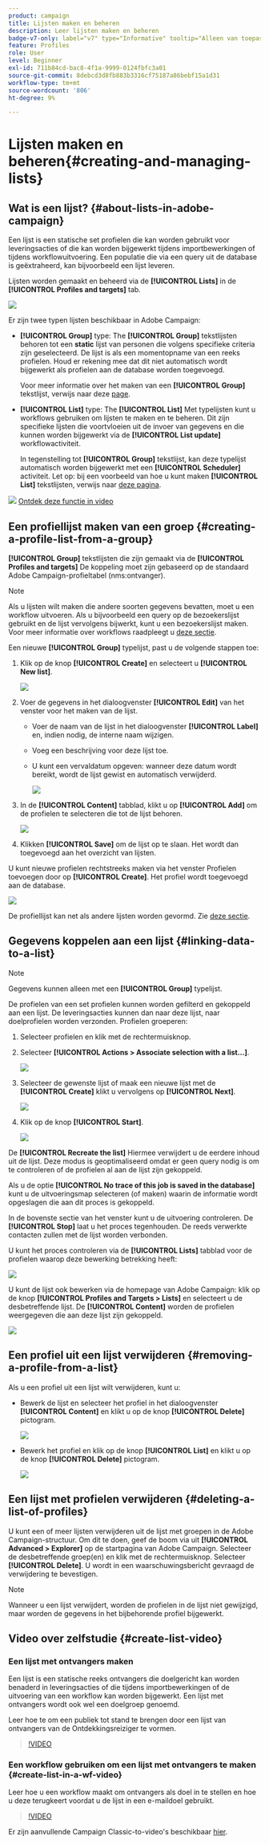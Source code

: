 ```yaml
---
product: campaign
title: Lijsten maken en beheren
description: Leer lijsten maken en beheren
badge-v7-only: label="v7" type="Informative" tooltip="Alleen van toepassing op Campaign Classic v7"
feature: Profiles
role: User
level: Beginner
exl-id: 711b84cd-bac8-4f1a-9999-0124fbfc3a01
source-git-commit: 8debcd3d8fb883b3316cf75187a86bebf15a1d31
workflow-type: tm+mt
source-wordcount: '806'
ht-degree: 9%

---
```


# Lijsten maken en beheren{#creating-and-managing-lists}



## Wat is een lijst? {#about-lists-in-adobe-campaign}

Een lijst is een statische set profielen die kan worden gebruikt voor leveringsacties of die kan worden bijgewerkt tijdens importbewerkingen of tijdens workflowuitvoering. Een populatie die via een query uit de database is geëxtraheerd, kan bijvoorbeeld een lijst leveren.

Lijsten worden gemaakt en beheerd via de **[!UICONTROL Lists]** in de **[!UICONTROL Profiles and targets]** tab.

![](assets/s_ncs_user_interface_group_link.png)

Er zijn twee typen lijsten beschikbaar in Adobe Campaign:

* **[!UICONTROL Group]** type: The **[!UICONTROL Group]** tekstlijsten behoren tot een **static** lijst van personen die volgens specifieke criteria zijn geselecteerd. De lijst is als een momentopname van een reeks profielen. Houd er rekening mee dat dit niet automatisch wordt bijgewerkt als profielen aan de database worden toegevoegd.

  Voor meer informatie over het maken van een **[!UICONTROL Group]** tekstlijst, verwijs naar deze [page](#creating-a-profile-list-from-a-group).

* **[!UICONTROL List]** type: The **[!UICONTROL List]** Met typelijsten kunt u workflows gebruiken om lijsten te maken en te beheren. Dit zijn specifieke lijsten die voortvloeien uit de invoer van gegevens en die kunnen worden bijgewerkt via de **[!UICONTROL List update]** workflowactiviteit.

  In tegenstelling tot **[!UICONTROL Group]** tekstlijst, kan deze typelijst automatisch worden bijgewerkt met een **[!UICONTROL Scheduler]** activiteit. Let op: bij een voorbeeld van hoe u kunt maken **[!UICONTROL List]** tekstlijsten, verwijs naar [deze pagina](../../workflow/using/list-update.md).

![](assets/do-not-localize/how-to-video.png) [Ontdek deze functie in video](#create-list-video)

## Een profiellijst maken van een groep {#creating-a-profile-list-from-a-group}

**[!UICONTROL Group]** tekstlijsten die zijn gemaakt via de **[!UICONTROL Profiles and targets]** De koppeling moet zijn gebaseerd op de standaard Adobe Campaign-profieltabel (nms:ontvanger).

>[!NOTE]
>
>Als u lijsten wilt maken die andere soorten gegevens bevatten, moet u een workflow uitvoeren. Als u bijvoorbeeld een query op de bezoekerslijst gebruikt en de lijst vervolgens bijwerkt, kunt u een bezoekerslijst maken. Voor meer informatie over workflows raadpleegt u [deze sectie](../../workflow/using/about-workflows.md).

Een nieuwe **[!UICONTROL Group]** typelijst, past u de volgende stappen toe:

1. Klik op de knop **[!UICONTROL Create]** en selecteert u **[!UICONTROL New list]**.

   ![](assets/s_ncs_user_new_group.png)

1. Voer de gegevens in het dialoogvenster **[!UICONTROL Edit]** van het venster voor het maken van de lijst.

   * Voer de naam van de lijst in het dialoogvenster **[!UICONTROL Label]** en, indien nodig, de interne naam wijzigen.
   * Voeg een beschrijving voor deze lijst toe.
   * U kunt een vervaldatum opgeven: wanneer deze datum wordt bereikt, wordt de lijst gewist en automatisch verwijderd.

     ![](assets/list_expiration_date.png)

1. In de **[!UICONTROL Content]** tabblad, klikt u op **[!UICONTROL Add]** om de profielen te selecteren die tot de lijst behoren.

   ![](assets/s_ncs_user_add_group.png)

1. Klikken **[!UICONTROL Save]** om de lijst op te slaan. Het wordt dan toegevoegd aan het overzicht van lijsten.

U kunt nieuwe profielen rechtstreeks maken via het venster Profielen toevoegen door op **[!UICONTROL Create]**. Het profiel wordt toegevoegd aan de database.

![](assets/s_ncs_user_new_recipient_from_group.png)

De profiellijst kan net als andere lijsten worden gevormd. Zie [deze sectie](../../platform/using/adobe-campaign-workspace.md#configuring-lists).

## Gegevens koppelen aan een lijst {#linking-data-to-a-list}

>[!NOTE]
>
>Gegevens kunnen alleen met een **[!UICONTROL Group]** typelijst.

De profielen van een set profielen kunnen worden gefilterd en gekoppeld aan een lijst. De leveringsacties kunnen dan naar deze lijst, naar doelprofielen worden verzonden. Profielen groeperen:

1. Selecteer profielen en klik met de rechtermuisknop.
1. Selecteer **[!UICONTROL Actions > Associate selection with a list...]**.

   ![](assets/s_ncs_user_add_selection_to_group.png)

1. Selecteer de gewenste lijst of maak een nieuwe lijst met de **[!UICONTROL Create]** klikt u vervolgens op **[!UICONTROL Next]**.

   ![](assets/s_ncs_user_add_selection_to_group_2.png)

1. Klik op de knop **[!UICONTROL Start]**.

   ![](assets/s_ncs_user_add_selection_to_group_3.png)

De **[!UICONTROL Recreate the list]** Hiermee verwijdert u de eerdere inhoud uit de lijst. Deze modus is geoptimaliseerd omdat er geen query nodig is om te controleren of de profielen al aan de lijst zijn gekoppeld.

Als u de optie **[!UICONTROL No trace of this job is saved in the database]** kunt u de uitvoeringsmap selecteren (of maken) waarin de informatie wordt opgeslagen die aan dit proces is gekoppeld.

In de bovenste sectie van het venster kunt u de uitvoering controleren. De **[!UICONTROL Stop]** laat u het proces tegenhouden. De reeds verwerkte contacten zullen met de lijst worden verbonden.

U kunt het proces controleren via de **[!UICONTROL Lists]** tabblad voor de profielen waarop deze bewerking betrekking heeft:

![](assets/s_ncs_user_add_selection_to_group_4.png)

U kunt de lijst ook bewerken via de homepage van Adobe Campaign: klik op de knop **[!UICONTROL Profiles and Targets > Lists]** en selecteert u de desbetreffende lijst. De **[!UICONTROL Content]** worden de profielen weergegeven die aan deze lijst zijn gekoppeld.

![](assets/s_ncs_user_add_selection_to_group_5.png)

## Een profiel uit een lijst verwijderen {#removing-a-profile-from-a-list}

Als u een profiel uit een lijst wilt verwijderen, kunt u:

* Bewerk de lijst en selecteer het profiel in het dialoogvenster **[!UICONTROL Content]** en klikt u op de knop **[!UICONTROL Delete]** pictogram.

  ![](assets/list_remove_a_recipient.png)

* Bewerk het profiel en klik op de knop **[!UICONTROL List]** en klikt u op de knop **[!UICONTROL Delete]** pictogram.

  ![](assets/recipient_remove_a_list.png)

## Een lijst met profielen verwijderen {#deleting-a-list-of-profiles}

U kunt een of meer lijsten verwijderen uit de lijst met groepen in de Adobe Campaign-structuur. Om dit te doen, geef de boom via uit **[!UICONTROL Advanced > Explorer]** op de startpagina van Adobe Campaign. Selecteer de desbetreffende groep(en) en klik met de rechtermuisknop. Selecteer **[!UICONTROL Delete]**. U wordt in een waarschuwingsbericht gevraagd de verwijdering te bevestigen.

>[!NOTE]
>
>Wanneer u een lijst verwijdert, worden de profielen in de lijst niet gewijzigd, maar worden de gegevens in het bijbehorende profiel bijgewerkt.

## Video over zelfstudie {#create-list-video}

### Een lijst met ontvangers maken

Een lijst is een statische reeks ontvangers die doelgericht kan worden benaderd in leveringsacties of die tijdens importbewerkingen of de uitvoering van een workflow kan worden bijgewerkt. Een lijst met ontvangers wordt ook wel een doelgroep genoemd.

Leer hoe te om een publiek tot stand te brengen door een lijst van ontvangers van de Ontdekkingsreiziger te vormen.

>[!VIDEO](https://video.tv.adobe.com/v/25602/quality=12)

### Een workflow gebruiken om een lijst met ontvangers te maken {#create-list-in-a-wf-video}

Leer hoe u een workflow maakt om ontvangers als doel in te stellen en hoe u deze terugkeert voordat u de lijst in een e-maildoel gebruikt.

>[!VIDEO](https://video.tv.adobe.com/v/25603?quality=12)

Er zijn aanvullende Campaign Classic-to-video&#39;s beschikbaar [hier](https://experienceleague.adobe.com/docs/campaign-classic-learn/tutorials/overview.html?lang=nl).
